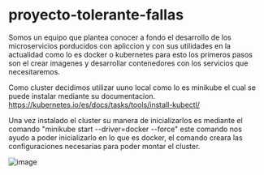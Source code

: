 # proyecto-tolerante-fallas

Somos un equipo que plantea conocer a fondo el desarrollo de los microservicios porducidos con apliccion y con sus utilidades en la actualidad como lo es docker o kubernetes
para esto los primeros pasos son el crear imagenes y desarrollar contenedores con los servicios que necesitaremos.

Como cluster decidimos utilizar uuno local como lo es minikube el cual se puede instalar mediante su documentacion. https://kubernetes.io/es/docs/tasks/tools/install-kubectl/

Una vez instalado el cluster su manera de inicializarlos es mediante el comando "minikube start --driver=docker --force" este comando nos ayudo a poder inicializarlo en lo que es docker, el comando creara las configuraciones necesarias para poder montar el cluster.

![image](https://user-images.githubusercontent.com/81650365/145135834-f7543bad-d79e-488d-8103-149257167683.png)
